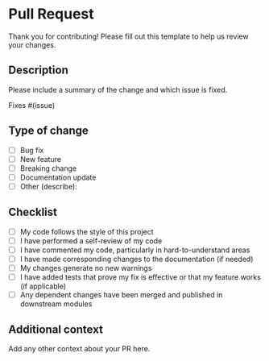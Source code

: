 # Pull Request

Thank you for contributing! Please fill out this template to help us review your changes.

## Description

Please include a summary of the change and which issue is fixed. 

Fixes #(issue)

## Type of change

- [ ] Bug fix
- [ ] New feature
- [ ] Breaking change
- [ ] Documentation update
- [ ] Other (describe):

## Checklist

- [ ] My code follows the style of this project
- [ ] I have performed a self-review of my code
- [ ] I have commented my code, particularly in hard-to-understand areas
- [ ] I have made corresponding changes to the documentation (if needed)
- [ ] My changes generate no new warnings
- [ ] I have added tests that prove my fix is effective or that my feature works (if applicable)
- [ ] Any dependent changes have been merged and published in downstream modules

## Additional context

Add any other context about your PR here.